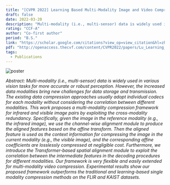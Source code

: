 ```yaml
---
title: "[CVPR 2022] Learning Based Multi-Modality Image and Video Compression"
draft: false
date: 2022-03-20
description: "Multi-modality (i.e., multi-sensor) data is widely used in various vision tasks for more accurate or robust perception. This work proposes a multi-modality compression framework for infrared and visible image pairs by exploiting the cross-modality redundancy."
rating: "CCF-A"
author: "Co-first author"
period: "B.S."
link: "https://scholar.google.com/citations?view_op=view_citation&hl=zh-CN&user=ZkcJasgAAAAJ&citation_for_view=ZkcJasgAAAAJ:u5HHmVD_uO8C"
pdf: "http://openaccess.thecvf.com/content/CVPR2022/papers/Lu_Learning_Based_Multi-Modality_Image_and_Video_Compression_CVPR_2022_paper.pdf"
tags:
  - Publications
---
```


![poster](https://s2.loli.net/2023/11/29/ItiU7pEz9OZbBeR.jpg)

*Abstract: Multi-modality (i.e., multi-sensor) data is widely used in various vision tasks for more accurate or robust perception. However, the increased data modalities bring new challenges for data storage and transmission. The existing data compression approaches usually adopt individual codecs for each modality without considering the correlation between different modalities. This work proposes a multi-modality compression framework for infrared and visible image pairs by exploiting the cross-modality redundancy. Specifically, given the image in the reference modality (e.g., the infrared image), we use the channel-wise alignment module to produce the aligned features based on the affine transform. Then the aligned feature is used as the context information for compressing the image in the current modality (e.g., the visible image), and the corresponding affine coefficients are losslessly compressed at negligible cost. Furthermore, we introduce the Transformer-based spatial alignment module to exploit the correlation between the intermediate features in the decoding procedures for different modalities. Our framework is very flexible and easily extended for multi-modality video compression. Experimental results show our proposed framework outperforms the traditional and learning-based single modality compression methods on the FLIR and KAIST datasets.*